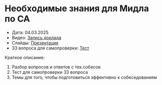 # Необходимые знания для Мидла по СА

- Дата: 04.03.2025  
- Видео: [Запись доклада](https://drive.google.com/file/d/1lq60PbnTUdZ2ibCNDUQ5G6cSbV_uVEPi/view?usp=sharing)
- Слайды: [Презентация](https://docs.google.com/presentation/d/1HWGPibXH1RalbaJwOYidamrk8Ga-kSCU3EPN5Ynjjgw/edit?usp=sharing)
- 33 вопроса для самопроверки: [Тест](https://docs.google.com/document/d/1xFPaXN27zRtDwMTPHLauMT3iaqnS3tylaAS2PVX86TU/edit?usp=sharing)

Краткое описание:
1. Разбор вопросов и ответов с тех.собесов
2. Тест для самопроверки 33 вопроса
3. Темы для того, чтобы подготовиться эффективно к собеседованиям